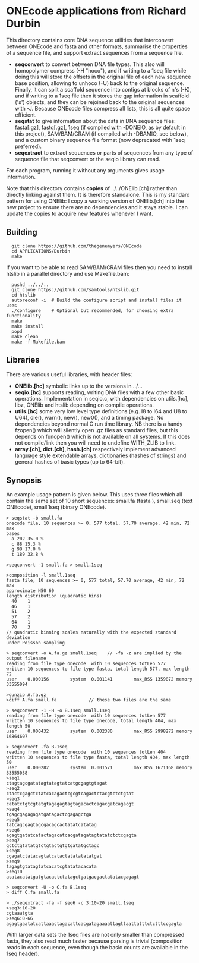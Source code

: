 # ONEcode applications from Richard Durbin

This directory contains core DNA sequence utilities that interconvert
between ONEcode and fasta and other formats, summarise the
properties of a sequence file, and support extract sequences from a
sequence file.

- **seqconvert** to convert between DNA file types.  This also will
  homopolymer compress (-H "hoco"), and if writing to a 1seq file
  while doing this will store the offsets in the original file of each
  new sequence base position, allowing to unhoco (-U) back to the
  original sequence.  Finally, it can split a scaffold sequence into
  contigs at blocks of n's (-K), and if writing to a 1seq file then
  it stores the gap information in scaffold ('s') objects, and they
  can be rejoined back to the original sequences with -J. Because
  ONEcode files compress all lists, this is all quite space efficient.
- **seqstat** to give information about the data in DNA sequence
  files: fasta[.gz], fastq[.gz], 1seq (if compiled with -DONEIO, as by
  default in this project), SAM/BAM/CRAM (if compiled with -DBAMIO,
  see below), and a custom binary sequence file format (now deprecated
  with 1seq preferred). 
- **seqextract** to extract sequences or parts of sequences from any
  type of sequence file that seqconvert or the seqio library can read.

For each program, running it without any arguments gives usage
information.

Note that this directory contains **copies** of ../../ONElib.[ch]
rather than directly linking against them.  It is therefore
standalone.  This is my standard pattern for using ONElib: I copy a
working version of ONElib.[ch] into the new project to ensure there
are no dependencies and it stays stable.  I can update the copies to
acquire new features whenever I want.

## Building
```
  git clone https://github.com/thegenemyers/ONEcode
  cd APPLICATIONS/Durbin
  make
```

If you want to be able to read SAM/BAM/CRAM files then you need to install htslib in a parallel directory and use Makefile.bam:
```
  pushd ../../..
  git clone https://github.com/samtools/htslib.git
  cd htslib
  autoreconf -i  # Build the configure script and install files it uses
  ./configure    # Optional but recommended, for choosing extra functionality
  make
  make install
  popd
  make clean
  make -f Makefile.bam
```

## Libraries

There are various useful libraries, with header files:

- **ONElib.[hc]** symbolic links up to the versions in ../...
- **seqio.[hc]** supports reading, writing DNA files with a few other basic operations.  Implementation in seqio.c, with dependencies on utils.[hc], libz, ONElib and htslib depending on compile operations.
- **utils.[hc]** some very low level type definitions (e.g. I8 to I64 and U8 to U64), die(), warn(), new(), new0(), and a timing package.  No dependencies beyond normal C run time library.  NB there is a handy fzopen() which will silently open .gz files as standard files, but this depends on funopen() which is not available on all systems.  If this does not compile/link then you will need to undefine WITH_ZLIB to link.
- **array.[ch], dict.[ch], hash.[ch]** respectively implement advanced language style extendable arrays, dictionaries (hashes of strings) and general hashes of basic types (up to 64-bit).

## Synopsis

An example usage pattern is given below.  This uses three files which
all contain the same set of 10 short sequences: small.fa (fasta
), small.seq (text ONEcode), small.1seq (binary ONEcode).

```
> seqstat -b small.fa
onecode file, 10 sequences >= 0, 577 total, 57.70 average, 42 min, 72 max
bases
  a 202 35.0 %
  c 88 15.3 %
  g 98 17.0 %
  t 189 32.8 %
  
>seqconvert -1 small.fa > small.1seq
  
>composition -l small.1seq
fasta file, 10 sequences >= 0, 577 total, 57.70 average, 42 min, 72 max
approximate N50 60
length distribution (quadratic bins)
  40    1
  46    1
  51    2
  57    2
  64    1
  70    3
// quadratic binning scales naturally with the expected standard deviation
under Poisson sampling

> seqconvert -o A.fa.gz small.1seq    // -fa -z are implied by the output filename
reading from file type onecode  with 10 sequences totLen 577
written 10 sequences to file type fasta, total length 577, max length 72
user    0.000156        system  0.001141        max_RSS 1359872 memory 33555094

>gunzip A.fa.gz
>diff A.fa small.fa            // these two files are the same

> seqconvert -1 -H -o B.1seq small.1seq
reading from file type onecode  with 10 sequences totLen 577
written 10 sequences to file type onecode, total length 404, max length 50
user    0.000432        system  0.002380        max_RSS 2998272 memory
16864607

> seqconvert -fa B.1seq
reading from file type onecode  with 10 sequences totLen 404
written 10 sequences to file type fasta, total length 404, max length 50
user    0.000282        system  0.001571        max_RSS 1671168 memory  33555038
>seq1
ctagtagcgatatagtatagtatcatgcgagtgtagat
>seq2
ctactcgagctctatcacagactcgcgtcagactctacgtctctgtat
>seq3
catatctgtcgtatgtagagagtagtagacactcagacgatcagacgt
>seq4
tgagcgagagagatgatagactcgagagctga
>seq5
tatcagcgagtagcgacagcactatatcatatag
>seq6
agagtgatatcatactagacatcacgatagatagtatatctctcgagta
>seq7
gctctgtatatgtctgtactgtgtgatatgctagc
>seq8
cgagatctatacagtatcatactatatatatatgat
>seq9
tagagtgtatagtatcacatcgtatatacacata
>seq10
acatacatatgatgtacactctatagctgatgacgactatatacgagagt

> seqconvert -U -o C.fa B.1seq
> diff C.fa small.fa

> ./seqextract -fa -f seq6 -c 3:10-20 small.1seq
>seq3:10-20
cgtaaatgta
>seq6:0-66
agagtgaatatcattaaactagacattcacgatagaaaattagttaattatttctctttccgagta

```
With larger data sets the 1seq files are not only smaller than compressed fasta, they also read much faster because parsing is trivial (composition reads in each sequence, even though the basic counts are available in the 1seq header).
